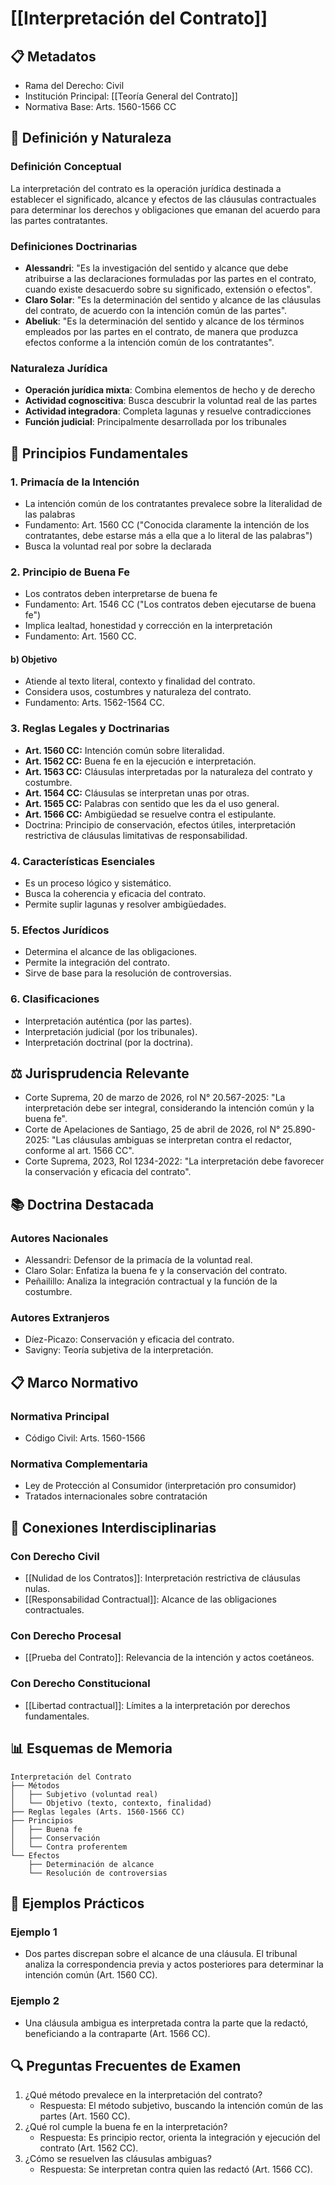 # [[Interpretación del Contrato]]

## 📋 Metadatos
- Rama del Derecho: Civil
- Institución Principal: [[Teoría General del Contrato]]
- Normativa Base: Arts. 1560-1566 CC

## 📖 Definición y Naturaleza

### Definición Conceptual
La interpretación del contrato es la operación jurídica destinada a establecer el significado, alcance y efectos de las cláusulas contractuales para determinar los derechos y obligaciones que emanan del acuerdo para las partes contratantes.

### Definiciones Doctrinarias
- **Alessandri**: "Es la investigación del sentido y alcance que debe atribuirse a las declaraciones formuladas por las partes en el contrato, cuando existe desacuerdo sobre su significado, extensión o efectos".
- **Claro Solar**: "Es la determinación del sentido y alcance de las cláusulas del contrato, de acuerdo con la intención común de las partes".
- **Abeliuk**: "Es la determinación del sentido y alcance de los términos empleados por las partes en el contrato, de manera que produzca efectos conforme a la intención común de los contratantes".

### Naturaleza Jurídica
- **Operación jurídica mixta**: Combina elementos de hecho y de derecho
- **Actividad cognoscitiva**: Busca descubrir la voluntad real de las partes
- **Actividad integradora**: Completa lagunas y resuelve contradicciones
- **Función judicial**: Principalmente desarrollada por los tribunales

## 🧩 Principios Fundamentales

### 1. Primacía de la Intención
- La intención común de los contratantes prevalece sobre la literalidad de las palabras
- Fundamento: Art. 1560 CC ("Conocida claramente la intención de los contratantes, debe estarse más a ella que a lo literal de las palabras")
- Busca la voluntad real por sobre la declarada

### 2. Principio de Buena Fe
- Los contratos deben interpretarse de buena fe
- Fundamento: Art. 1546 CC ("Los contratos deben ejecutarse de buena fe")
- Implica lealtad, honestidad y corrección en la interpretación
- Fundamento: Art. 1560 CC.

#### b) Objetivo
- Atiende al texto literal, contexto y finalidad del contrato.
- Considera usos, costumbres y naturaleza del contrato.
- Fundamento: Arts. 1562-1564 CC.

### 3. Reglas Legales y Doctrinarias
- **Art. 1560 CC:** Intención común sobre literalidad.
- **Art. 1562 CC:** Buena fe en la ejecución e interpretación.
- **Art. 1563 CC:** Cláusulas interpretadas por la naturaleza del contrato y costumbre.
- **Art. 1564 CC:** Cláusulas se interpretan unas por otras.
- **Art. 1565 CC:** Palabras con sentido que les da el uso general.
- **Art. 1566 CC:** Ambigüedad se resuelve contra el estipulante.
- Doctrina: Principio de conservación, efectos útiles, interpretación restrictiva de cláusulas limitativas de responsabilidad.

### 4. Características Esenciales
- Es un proceso lógico y sistemático.
- Busca la coherencia y eficacia del contrato.
- Permite suplir lagunas y resolver ambigüedades.

### 5. Efectos Jurídicos
- Determina el alcance de las obligaciones.
- Permite la integración del contrato.
- Sirve de base para la resolución de controversias.

### 6. Clasificaciones
- Interpretación auténtica (por las partes).
- Interpretación judicial (por los tribunales).
- Interpretación doctrinal (por la doctrina).

## ⚖️ Jurisprudencia Relevante
- Corte Suprema, 20 de marzo de 2026, rol N° 20.567-2025: "La interpretación debe ser integral, considerando la intención común y la buena fe".
- Corte de Apelaciones de Santiago, 25 de abril de 2026, rol N° 25.890-2025: "Las cláusulas ambiguas se interpretan contra el redactor, conforme al art. 1566 CC".
- Corte Suprema, 2023, Rol 1234-2022: "La interpretación debe favorecer la conservación y eficacia del contrato".

## 📚 Doctrina Destacada
### Autores Nacionales
- Alessandri: Defensor de la primacía de la voluntad real.
- Claro Solar: Enfatiza la buena fe y la conservación del contrato.
- Peñailillo: Analiza la integración contractual y la función de la costumbre.

### Autores Extranjeros
- Díez-Picazo: Conservación y eficacia del contrato.
- Savigny: Teoría subjetiva de la interpretación.

## 📋 Marco Normativo
### Normativa Principal
- Código Civil: Arts. 1560-1566

### Normativa Complementaria
- Ley de Protección al Consumidor (interpretación pro consumidor)
- Tratados internacionales sobre contratación

## 🔄 Conexiones Interdisciplinarias
### Con Derecho Civil
- [[Nulidad de los Contratos]]: Interpretación restrictiva de cláusulas nulas.
- [[Responsabilidad Contractual]]: Alcance de las obligaciones contractuales.

### Con Derecho Procesal
- [[Prueba del Contrato]]: Relevancia de la intención y actos coetáneos.

### Con Derecho Constitucional
- [[Libertad contractual]]: Límites a la interpretación por derechos fundamentales.

## 📊 Esquemas de Memoria
```plaintext
Interpretación del Contrato
├── Métodos
│   ├── Subjetivo (voluntad real)
│   └── Objetivo (texto, contexto, finalidad)
├── Reglas legales (Arts. 1560-1566 CC)
├── Principios
│   ├── Buena fe
│   ├── Conservación
│   └── Contra proferentem
└── Efectos
    ├── Determinación de alcance
    └── Resolución de controversias
```

## 📝 Ejemplos Prácticos
### Ejemplo 1
- Dos partes discrepan sobre el alcance de una cláusula. El tribunal analiza la correspondencia previa y actos posteriores para determinar la intención común (Art. 1560 CC).

### Ejemplo 2
- Una cláusula ambigua es interpretada contra la parte que la redactó, beneficiando a la contraparte (Art. 1566 CC).

## 🔍 Preguntas Frecuentes de Examen
1. ¿Qué método prevalece en la interpretación del contrato?
   - Respuesta: El método subjetivo, buscando la intención común de las partes (Art. 1560 CC).
2. ¿Qué rol cumple la buena fe en la interpretación?
   - Respuesta: Es principio rector, orienta la integración y ejecución del contrato (Art. 1562 CC).
3. ¿Cómo se resuelven las cláusulas ambiguas?
   - Respuesta: Se interpretan contra quien las redactó (Art. 1566 CC). 